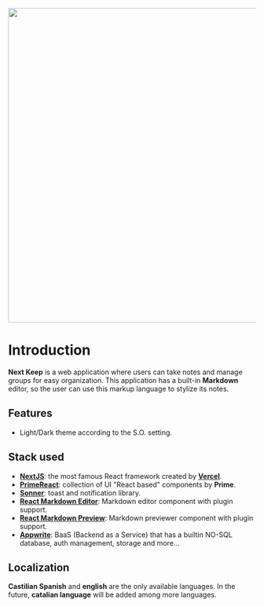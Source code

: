 <center><img src="https://next-keep.netlify.app/NextKeepText.svg" width=640 /></center>

# Introduction
**Next Keep** is a web application where users can take notes and manage groups for easy organization. This application has a built-in **Markdown** editor, so the user can use this markup language to stylize its notes.

## Features
+ Light/Dark theme according to the S.O. setting.

## Stack used
+ [**NextJS**](https://www.nextjs.org): the most famous React framework created by [**Vercel**](https://www.vercel.com).
+ [**PrimeReact**](https://primereact.org): collection of UI "React based" components by **Prime**.
+ [**Sonner**](https://sonner.emilkowal.ski/): toast and notification library.
+ [**React Markdown Editor**](https://uiwjs.github.io/react-markdown-editor/): Markdown editor component with plugin support.
+ [**React Markdown Preview**](https://uiwjs.github.io/react-markdown-preview/): Markdown previewer component with plugin support.
+ [**Appwrite**](https://appwrite.io): BaaS (Backend as a Service) that has a builtin NO-SQL database, auth management, storage and more...

## Localization
**Castilian Spanish** and **english** are the only available languages. In the future, **catalian language** will be added among more languages.
